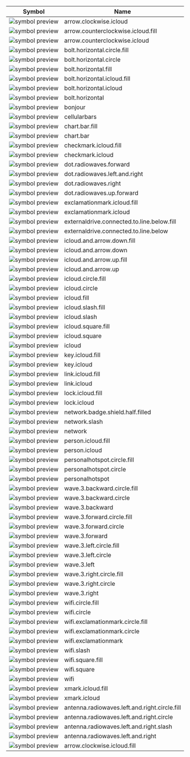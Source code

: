 Symbol | Name |
--- |--- |
![symbol preview](<../svg/Monochrome=arrow.clockwise.icloud.svg>) | arrow.clockwise.icloud | 
![symbol preview](<../svg/Monochrome=arrow.counterclockwise.icloud.fill.svg>) | arrow.counterclockwise.icloud.fill | 
![symbol preview](<../svg/Monochrome=arrow.counterclockwise.icloud.svg>) | arrow.counterclockwise.icloud | 
![symbol preview](<../svg/Monochrome=bolt.horizontal.circle.fill.svg>) | bolt.horizontal.circle.fill | 
![symbol preview](<../svg/Monochrome=bolt.horizontal.circle.svg>) | bolt.horizontal.circle | 
![symbol preview](<../svg/Monochrome=bolt.horizontal.fill.svg>) | bolt.horizontal.fill | 
![symbol preview](<../svg/Monochrome=bolt.horizontal.icloud.fill.svg>) | bolt.horizontal.icloud.fill | 
![symbol preview](<../svg/Monochrome=bolt.horizontal.icloud.svg>) | bolt.horizontal.icloud | 
![symbol preview](<../svg/Monochrome=bolt.horizontal.svg>) | bolt.horizontal | 
![symbol preview](<../svg/Monochrome=bonjour.svg>) | bonjour | 
![symbol preview](<../svg/Monochrome=cellularbars.svg>) | cellularbars | 
![symbol preview](<../svg/Monochrome=chart.bar.fill.svg>) | chart.bar.fill | 
![symbol preview](<../svg/Monochrome=chart.bar.svg>) | chart.bar | 
![symbol preview](<../svg/Monochrome=checkmark.icloud.fill.svg>) | checkmark.icloud.fill | 
![symbol preview](<../svg/Monochrome=checkmark.icloud.svg>) | checkmark.icloud | 
![symbol preview](<../svg/Monochrome=dot.radiowaves.forward.svg>) | dot.radiowaves.forward | 
![symbol preview](<../svg/Monochrome=dot.radiowaves.left.and.right.svg>) | dot.radiowaves.left.and.right | 
![symbol preview](<../svg/Monochrome=dot.radiowaves.right.svg>) | dot.radiowaves.right | 
![symbol preview](<../svg/Monochrome=dot.radiowaves.up.forward.svg>) | dot.radiowaves.up.forward | 
![symbol preview](<../svg/Monochrome=exclamationmark.icloud.fill.svg>) | exclamationmark.icloud.fill | 
![symbol preview](<../svg/Monochrome=exclamationmark.icloud.svg>) | exclamationmark.icloud | 
![symbol preview](<../svg/Monochrome=externaldrive.connected.to.line.below.fill.svg>) | externaldrive.connected.to.line.below.fill | 
![symbol preview](<../svg/Monochrome=externaldrive.connected.to.line.below.svg>) | externaldrive.connected.to.line.below | 
![symbol preview](<../svg/Monochrome=icloud.and.arrow.down.fill.svg>) | icloud.and.arrow.down.fill | 
![symbol preview](<../svg/Monochrome=icloud.and.arrow.down.svg>) | icloud.and.arrow.down | 
![symbol preview](<../svg/Monochrome=icloud.and.arrow.up.fill.svg>) | icloud.and.arrow.up.fill | 
![symbol preview](<../svg/Monochrome=icloud.and.arrow.up.svg>) | icloud.and.arrow.up | 
![symbol preview](<../svg/Monochrome=icloud.circle.fill.svg>) | icloud.circle.fill | 
![symbol preview](<../svg/Monochrome=icloud.circle.svg>) | icloud.circle | 
![symbol preview](<../svg/Monochrome=icloud.fill.svg>) | icloud.fill | 
![symbol preview](<../svg/Monochrome=icloud.slash.fill.svg>) | icloud.slash.fill | 
![symbol preview](<../svg/Monochrome=icloud.slash.svg>) | icloud.slash | 
![symbol preview](<../svg/Monochrome=icloud.square.fill.svg>) | icloud.square.fill | 
![symbol preview](<../svg/Monochrome=icloud.square.svg>) | icloud.square | 
![symbol preview](<../svg/Monochrome=icloud.svg>) | icloud | 
![symbol preview](<../svg/Monochrome=key.icloud.fill.svg>) | key.icloud.fill | 
![symbol preview](<../svg/Monochrome=key.icloud.svg>) | key.icloud | 
![symbol preview](<../svg/Monochrome=link.icloud.fill.svg>) | link.icloud.fill | 
![symbol preview](<../svg/Monochrome=link.icloud.svg>) | link.icloud | 
![symbol preview](<../svg/Monochrome=lock.icloud.fill.svg>) | lock.icloud.fill | 
![symbol preview](<../svg/Monochrome=lock.icloud.svg>) | lock.icloud | 
![symbol preview](<../svg/Monochrome=network.badge.shield.half.filled.svg>) | network.badge.shield.half.filled | 
![symbol preview](<../svg/Monochrome=network.slash.svg>) | network.slash | 
![symbol preview](<../svg/Monochrome=network.svg>) | network | 
![symbol preview](<../svg/Monochrome=person.icloud.fill.svg>) | person.icloud.fill | 
![symbol preview](<../svg/Monochrome=person.icloud.svg>) | person.icloud | 
![symbol preview](<../svg/Monochrome=personalhotspot.circle.fill.svg>) | personalhotspot.circle.fill | 
![symbol preview](<../svg/Monochrome=personalhotspot.circle.svg>) | personalhotspot.circle | 
![symbol preview](<../svg/Monochrome=personalhotspot.svg>) | personalhotspot | 
![symbol preview](<../svg/Monochrome=wave.3.backward.circle.fill.svg>) | wave.3.backward.circle.fill | 
![symbol preview](<../svg/Monochrome=wave.3.backward.circle.svg>) | wave.3.backward.circle | 
![symbol preview](<../svg/Monochrome=wave.3.backward.svg>) | wave.3.backward | 
![symbol preview](<../svg/Monochrome=wave.3.forward.circle.fill.svg>) | wave.3.forward.circle.fill | 
![symbol preview](<../svg/Monochrome=wave.3.forward.circle.svg>) | wave.3.forward.circle | 
![symbol preview](<../svg/Monochrome=wave.3.forward.svg>) | wave.3.forward | 
![symbol preview](<../svg/Monochrome=wave.3.left.circle.fill.svg>) | wave.3.left.circle.fill | 
![symbol preview](<../svg/Monochrome=wave.3.left.circle.svg>) | wave.3.left.circle | 
![symbol preview](<../svg/Monochrome=wave.3.left.svg>) | wave.3.left | 
![symbol preview](<../svg/Monochrome=wave.3.right.circle.fill.svg>) | wave.3.right.circle.fill | 
![symbol preview](<../svg/Monochrome=wave.3.right.circle.svg>) | wave.3.right.circle | 
![symbol preview](<../svg/Monochrome=wave.3.right.svg>) | wave.3.right | 
![symbol preview](<../svg/Monochrome=wifi.circle.fill.svg>) | wifi.circle.fill | 
![symbol preview](<../svg/Monochrome=wifi.circle.svg>) | wifi.circle | 
![symbol preview](<../svg/Monochrome=wifi.exclamationmark.circle.fill.svg>) | wifi.exclamationmark.circle.fill | 
![symbol preview](<../svg/Monochrome=wifi.exclamationmark.circle.svg>) | wifi.exclamationmark.circle | 
![symbol preview](<../svg/Monochrome=wifi.exclamationmark.svg>) | wifi.exclamationmark | 
![symbol preview](<../svg/Monochrome=wifi.slash.svg>) | wifi.slash | 
![symbol preview](<../svg/Monochrome=wifi.square.fill.svg>) | wifi.square.fill | 
![symbol preview](<../svg/Monochrome=wifi.square.svg>) | wifi.square | 
![symbol preview](<../svg/Monochrome=wifi.svg>) | wifi | 
![symbol preview](<../svg/Monochrome=xmark.icloud.fill.svg>) | xmark.icloud.fill | 
![symbol preview](<../svg/Monochrome=xmark.icloud.svg>) | xmark.icloud | 
![symbol preview](<../svg/Monochrome=antenna.radiowaves.left.and.right.circle.fill.svg>) | antenna.radiowaves.left.and.right.circle.fill | 
![symbol preview](<../svg/Monochrome=antenna.radiowaves.left.and.right.circle.svg>) | antenna.radiowaves.left.and.right.circle | 
![symbol preview](<../svg/Monochrome=antenna.radiowaves.left.and.right.slash.svg>) | antenna.radiowaves.left.and.right.slash | 
![symbol preview](<../svg/Monochrome=antenna.radiowaves.left.and.right.svg>) | antenna.radiowaves.left.and.right | 
![symbol preview](<../svg/Monochrome=arrow.clockwise.icloud.fill.svg>) | arrow.clockwise.icloud.fill|